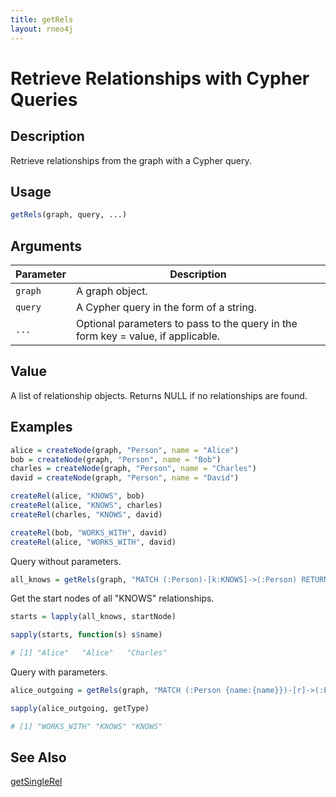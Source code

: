 ```yaml
---
title: getRels
layout: rneo4j
---
```


# Retrieve Relationships with Cypher Queries

## Description

Retrieve relationships from the graph with a Cypher query.

## Usage

```r
getRels(graph, query, ...)
```

## Arguments

| Parameter | Description     |
| --------- | --------------- |
| `graph`   | A graph object. |
| `query`   | A Cypher query in the form of a string. |
| `...`     | Optional parameters to pass to the query in the form key = value, if applicable. |

## Value

A list of relationship objects. Returns NULL if no relationships are found.

## Examples

```r
alice = createNode(graph, "Person", name = "Alice")
bob = createNode(graph, "Person", name = "Bob")
charles = createNode(graph, "Person", name = "Charles")
david = createNode(graph, "Person", name = "David")

createRel(alice, "KNOWS", bob)
createRel(alice, "KNOWS", charles)
createRel(charles, "KNOWS", david)

createRel(bob, "WORKS_WITH", david)
createRel(alice, "WORKS_WITH", david)
```

Query without parameters.

```r
all_knows = getRels(graph, "MATCH (:Person)-[k:KNOWS]->(:Person) RETURN k")
```

Get the start nodes of all "KNOWS" relationships.

```r
starts = lapply(all_knows, startNode)

sapply(starts, function(s) s$name)

# [1] "Alice"   "Alice"   "Charles"
```

Query with parameters.

```r
alice_outgoing = getRels(graph, "MATCH (:Person {name:{name}})-[r]->(:Person) RETURN r", name = "Alice")

sapply(alice_outgoing, getType)

# [1] "WORKS_WITH" "KNOWS" "KNOWS"  
```

## See Also

[getSingleRel](get-single-rel.html)